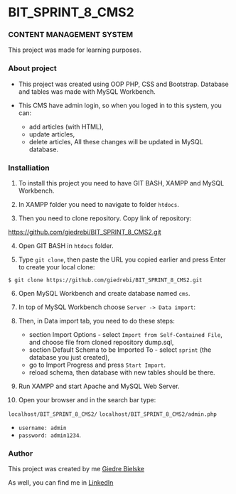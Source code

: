 # BIT_SPRINT_8_CMS2

### CONTENT MANAGEMENT SYSTEM 

This project was made for learning purposes.

### About project

* This project was created using OOP PHP, CSS and Bootstrap. Database and tables was made with MySQL Workbench.

* This CMS have admin login, so when you loged in to this system, you can:
    - add articles (with HTML),
    - update articles,
    - delete articles,
  All these changes will be updated in MySQL database.

### Installiation

1. To install this project you need to have GIT BASH, XAMPP and MySQL Workbench.

2. In XAMPP folder you need to navigate to folder `htdocs`.

3. Then you need to clone repository. Copy link of repository:

https://github.com/giedrebi/BIT_SPRINT_8_CMS2.git

4. Open GIT BASH in `htdocs` folder.

5. Type `git clone`, then paste the URL you copied earlier and press Enter to create your local clone:

`$ git clone https://github.com/giedrebi/BIT_SPRINT_8_CMS2.git` 

6. Open MySQL Workbench and create database named `cms`.  

7. In top of MySQL Workbench choose `Server -> Data import`:

8. Then, in Data import tab, you need to do these steps:
    * section Import Options - select `Import from Self-Contained File`, and choose file from cloned repository dump.sql,
    * section Default Schema to be Imported To - select `sprint` (the database you just created),
    * go to Import Progress and press `Start Import`.
    * reload schema, then database with new tables should be there.

9. Run XAMPP and start Apache and MySQL Web Server.

10. Open your browser and in the search bar type:

`localhost/BIT_SPRINT_8_CMS2/`
`localhost/BIT_SPRINT_8_CMS2/admin.php`
  - `username: admin`
  - `password: admin1234`.

### Author

This project was created by me [Giedre Bielske](https://giedrebi.github.io/)

As well, you can find me in [LinkedIn](https://www.linkedin.com/in/giedr%C4%97-bielsk%C4%97-1a8996107/)